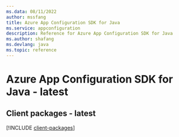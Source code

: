 ```yaml
---
ms.data: 08/11/2022
author: mssfang
title: Azure App Configuration SDK for Java
ms.service: appconfiguration
description: Reference for Azure App Configuration SDK for Java
ms.author: shafang
ms.devlang: java
ms.topic: reference
---
```

# Azure App Configuration SDK for Java - latest

## Client packages - latest
[!INCLUDE [client-packages](app-configuration-client-index.md)]